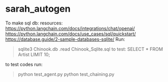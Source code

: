 # sarah_autogen

To make sql db:
resources:
https://python.langchain.com/docs/integrations/chat/openai/
https://python.langchain.com/docs/use_cases/sql/quickstart/
https://database.guide/2-sample-databases-sqlite/
Run:
> sqlite3 Chinook.db
> .read Chinook_Sqlite.sql
to test:
SELECT * FROM Artist LIMIT 10;

to test codes run:
> python test_agent.py
> python test_chaining.py